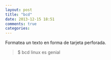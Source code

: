 ```yaml
---
layout: post
title: "bcd"
date: 2013-12-15 18:51
comments: true
categories: 
---
```

Formatea un texto en forma de tarjeta perforada.

>$ bcd linux es genial

